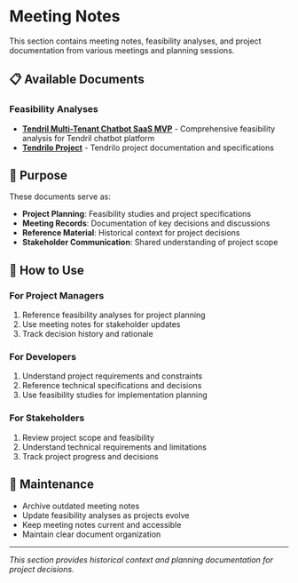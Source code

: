 # Meeting Notes

This section contains meeting notes, feasibility analyses, and project documentation from various meetings and planning sessions.

## 📋 Available Documents

### Feasibility Analyses
- **[Tendril Multi-Tenant Chatbot SaaS MVP](./feasibility-analysis-tendril-multi-tenant-chatbot-saas-mvp.pdf)** - Comprehensive feasibility analysis for Tendril chatbot platform
- **[Tendrilo Project](./tendrilo.pdf)** - Tendrilo project documentation and specifications

## 🎯 Purpose

These documents serve as:
- **Project Planning**: Feasibility studies and project specifications
- **Meeting Records**: Documentation of key decisions and discussions
- **Reference Material**: Historical context for project decisions
- **Stakeholder Communication**: Shared understanding of project scope

## 📖 How to Use

### For Project Managers
1. Reference feasibility analyses for project planning
2. Use meeting notes for stakeholder updates
3. Track decision history and rationale

### For Developers
1. Understand project requirements and constraints
2. Reference technical specifications and decisions
3. Use feasibility studies for implementation planning

### For Stakeholders
1. Review project scope and feasibility
2. Understand technical requirements and limitations
3. Track project progress and decisions

## 🔄 Maintenance

- Archive outdated meeting notes
- Update feasibility analyses as projects evolve
- Keep meeting notes current and accessible
- Maintain clear document organization

---

*This section provides historical context and planning documentation for project decisions.*
